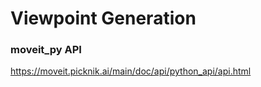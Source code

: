 # Viewpoint Generation

### moveit_py API
https://moveit.picknik.ai/main/doc/api/python_api/api.html
